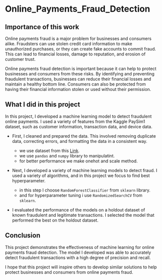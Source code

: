 # Online_Payments_Fraud_Detection

## Importance of this work
Online payments fraud is a major problem for businesses and consumers alike. Fraudsters can use stolen credit card information to make unauthorized purchases, or they can create fake accounts to commit fraud. This can lead to financial losses, damage to reputation, and erosion of customer trust.

Online payments fraud detection is important because it can help to protect businesses and consumers from these risks. By identifying and preventing fraudulent transactions, businesses can reduce their financial losses and maintain a healthy bottom line. Consumers can also be protected from having their financial information stolen or used without their permission.

## What I did in this project
In this project, I developed a machine learning model to detect fraudulent online payments. I used a variety of features from the Kaggle PaySim1 dataset, such as customer information, transaction data, and device data.

* First, I cleaned and prepared the data. This involved removing duplicate data, correcting errors, and formatting the data in a consistent way.
  - we use dataset from this [Link]([/guides/content/editing-an-existing-page](https://www.kaggle.com/account/login?titleType=dataset-downloads&showDatasetDownloadSkip=False&messageId=datasetsWelcome&returnUrl=%2Fdatasets%2Fealaxi%2Fpaysim1%3Fresource%3Ddownload)).
  - we use <code>pandas</code> and <code>numpy</code> library to manipulatint.
  - for better performance we make onehot and scale method.

* Next, I developed a variety of machine learning models to detect fraud. I used a variety of algorithms, and in this project we focus to find best hyperparameter.
  - in this step I choose <code>RandomForestClassifier</code> from <code>sklearn</code> library.
  - and for hyperparameter tuning i use <code>RandomizedSearchCV</code> from <code>sklearn</code>.
* I evaluated the performance of the models on a holdout dataset of known fraudulent and legitimate transactions. I selected the model that performed the best on the holdout dataset.

## Conclusion
This project demonstrates the effectiveness of machine learning for online payments fraud detection. The model I developed was able to accurately detect fraudulent transactions with a high degree of precision and recall.

I hope that this project will inspire others to develop similar solutions to help protect businesses and consumers from online payments fraud.
